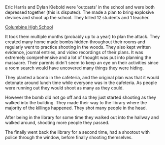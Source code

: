 Eric Harris and Dylan Klebold were 'outcasts' in the school and were both depressed together (this is disputed). The made a plan to bring explosive devices and shoot up the school. They killed 12 students and 1 teacher.

[Columbine High School](https://en.wikipedia.org/wiki/Columbine_High_School)

It took them multiple months (probably up to a year) to plan the attack. They created many home made bombs hidden throughout their rooms and regularly went to practice shooting in the woods. They also kept written evidence, journal entries, and video recordings of their plans. It was extremely comprehensive and a lot of thought was put into planning the massacre. Their parents didn't seem to keep an eye on their activities since a room search would have uncovered many things they were hiding. 

They planted a bomb in the cafeteria, and the original plan was that it would detonate around lunch time while everyone was in the cafeteria. As people were running out they would shoot as many as they could. 

However the bomb did not go off and so they just started shooting as they walked into the building. They made their way to the library where the majority of the killings happened. They shot many people in the head.

After being in the library for some time they walked out into the hallway and walked around, shooting more people they passed.

The finally went back the library for a second time, had a shootout with police through the window, before finally shooting themselves.